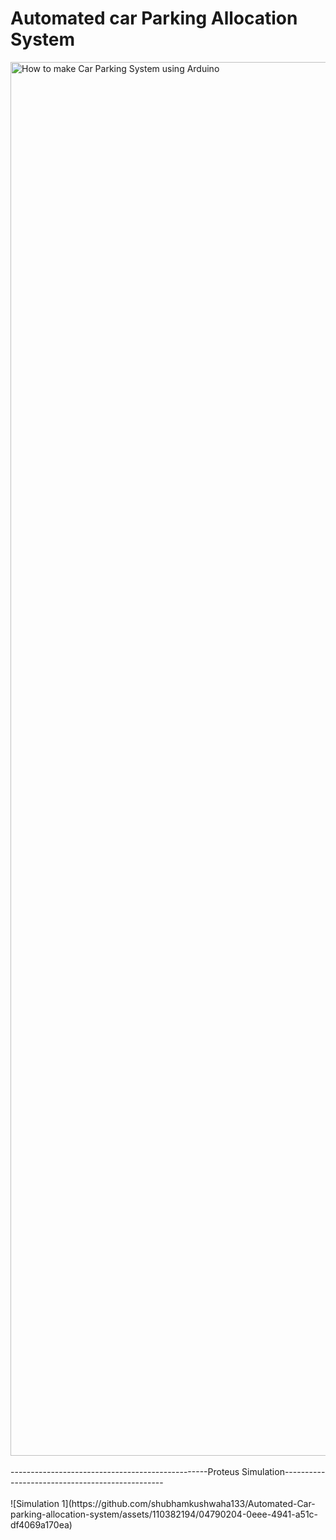 # Automated car Parking Allocation System
<img width="2230" alt="How to make Car Parking System using Arduino" src="https://github.com/shubhamkushwaha133/Automated-Car-parking-allocation-system/assets/110382194/c3998b5b-7676-41c4-8f84-744bc6a6d224">
<br> <br>
-------------------------------------------------Proteus Simulation------------------------------------------------
<br><br> 
![Simulation 1](https://github.com/shubhamkushwaha133/Automated-Car-parking-allocation-system/assets/110382194/04790204-0eee-4941-a51c-df4069a170ea)
<br><br>

